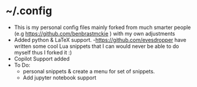 # ~/.config 

- This is my personal config files mainly forked from much smarter people (e.g  https://github.com/benbrastmckie ) with my own adjustments 
- Added python & LaTeX support.
-https://github.com/evesdropper have written some cool Lua snippets that I can would never be able to do myself thus I forked it :)
- Copilot Support added
- To Do:
  - personal snippets & create a menu for set of snippets. 
  - Add jupyter notebook support


